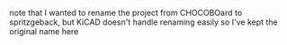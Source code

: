 note that I wanted to rename the project from CHOCOBOard to spritzgeback, but KiCAD doesn't handle renaming easily so I've kept the original name here
